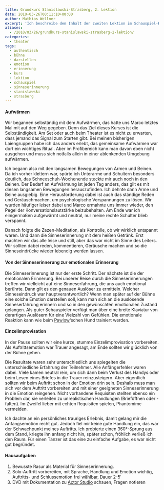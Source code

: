 ```yaml
---
title: Grundkurs Stanislawski-Strasberg, 2. Lektion
date: 2010-03-26T00:11:10+00:00
author: Mathias Wellner
excerpt: 'Ich beschreibe den Inhalt der zweiten Lektion im Schauspiel-Kurs nach der Methodik von Stanislawski und Strasberg. Nach einer umfangreichen Erwärmung, Zazen-Meditation und Sinneserinnerung gingen wir direkt an kurze Einzelimprovisationen mit Vorbereitung. Die Auftritte aller Teilnehmer und das Feedback nahmen den Rest der Zeit in Anspruch. Interessant ist der Aufbau eines Repertoires an emotionalen Erinnerungen, der durch Sinneserinnerungen vorbereitet wird. '
aliases: 
  - /2010/03/26/grundkurs-stanislawski-strasberg-2-lektion/
categories:
  - theater
tags:
  - authentisch
  - bühne
  - darstellen
  - emotion
  - erinnerung
  - kurs
  - lektion
  - schauspiel
  - sinneserinnerung
  - stanislawski
  - strasberg
---
```

#### Aufwärmen

Wir begannen selbständig mit dem Aufwärmen, das hatte uns Marco letztes Mal mit auf den Weg gegeben. Denn das Ziel dieses Kurses ist die Selbständigkeit. Am Set oder auch beim Theater ist es nicht zu erwarten, dass jemand das Signal zum Starten gibt. Bei meinen bisherigen Laiengruppen habe ich das anders erlebt, das gemeinsame Aufwärmen war dort ein wichtiges Ritual. Aber im Profibereich kann man davon eben nicht ausgehen und muss sich notfalls allein in einer ablenkenden Umgebung aufwärmen. 

Ich begann also mit den langsamen Bewegungen von Armen und Beinen. Da ich vorher klettern war, spürte ich Unterarme und Schultern besonders deutlich, das Schneeschuh-Wochenende steckte mir auch noch in den Beinen. Der Bedarf an Aufwärmung ist jeden Tag anders, das gilt es mit diesen langsamen Bewegungen herauszufinden. Ich dehnte dann Arme und Beine ausgiebig. Eine Herausforderung dabei ist auch das ständige Reden und Geräuschmachen, um psychologische Verspannungen zu lösen. Wir wurden häufiger leiser dabei und Marco ermahnte uns immer wieder, den Pegel der Konversationslautstärke beizubehalten. Am Ende war ich einigermaßen aufgewärmt und neutral, nur meine rechte Schulter blieb verspannt. 

Danach folgte die Zazen-Meditation, als Kontrolle, ob wir wirklich entspannt waren. Und dann die Sinneserinnerung mit dem heißen Getränk. Erst machten wir das alle leise und still, aber das war nicht im Sinne des Leiters. Wir sollten dabei reden, kommentieren, Geräusche machen und so die Sinneseindrücke wieder lebendig werden lassen. 

#### Von der Sinneserinnerung zur emotionalen Erinnerung

Die Sinneserinnerung ist nur der erste Schritt. Der nächste ist die der emotionalen Erinnerung. Bei unserer Reise durch die Sinneserinnerungen treffen wir vielleicht auf eine Sinneserfahrung, die uns auch emotional berührte. Dann gilt es den genauen Auslöser zu ermitteln. Welcher Sinneseindruck war hauptverantwortlich? Wenn man später auf der Bühne eine solche Emotion darstellen soll, kann man sich an die auslösende Sinneserfahrung erinnern und so in den gewünschten emotionalen Zustand gelangen. Als guter Schauspieler verfügt man über eine breite Klaviatur von derartigen Auslösern für eine Vielzahl von Gefühlen. Die emotionale Reaktion kann wie beim [Pawlow](http://de.wikipedia.org/wiki/Iwan_Petrowitsch_Pawlow)&#8216;schen Hund trainiert werden. 

#### Einzelimprovisation

In der Pause sollten wir eine kurze, stumme Einzelimprovisation vorbereiten. Als Auftrittsemotion war Trauer angesagt, am Ende sollten wir glücklich von der Bühne gehen. 

Die Resultate waren sehr unterschiedlich uns spiegelten die unterschiedliche Erfahrung der Teilnehmer. Alle Anfängerfehler waren dabei. Viele kamen neutral rein, um sich dann beim Verlust des Handys oder beim Lesen eines Briefes in die Trauer reinzusteigern. Aber eigentlich sollten wir beim Auftritt schon in der Emotion drin sein. Deshalb muss man sich vor dem Auftritt vorbereiten und mit einer geeigneten Sinneserinnerung in die Emotion reingehen. Nicht vorhandene Requisiten stellten ebenso ein Problem dar, sie verleiten zu unrealistischen Handlungen (Brieföffnen oder -falten). Im Zweifel lieber mit echten Requisiten spielen, Phantomime vermeiden. 

Ich dachte an ein persönliches trauriges Erlebnis, damit gelang mir die Anfangsemotion recht gut. Jedoch fiel mir keine gute Handlung ein, das war der Schwachpunkt meines Auftritts. Ich probierte einen 360&deg;-Sprung aus dem Stand, kriegte ihn anfang nicht hin, später schon, fröhlich verließ ich den Raum. Für einen Tänzer ist das eine zu einfache Aufgabe, es war nicht gut begründet. 

#### Hausaufgaben

  1. Bewusste Rasur als Material für Sinneserinnerung.
  2. Solo-Auftritt vorbereiten, mit Sprache, Handlung und Emotion wichtig, Auftritts- und Schlussemotion frei wählbar, Dauer 2-5&#8242;
  3. DVD mit Dokumentation zu [Actor Studio](http://www.actorsstudio.org/) schauen, Fragen notieren